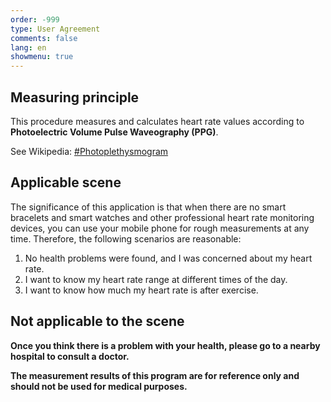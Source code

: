 ```yaml
---
order: -999
type: User Agreement
comments: false
lang: en
showmenu: true
---
```


## Measuring principle

This procedure measures and calculates heart rate values according to **Photoelectric Volume Pulse Waveography (PPG)**.

See Wikipedia: [#Photoplethysmogram](https://en.wikipedia.org/wiki/Photoplethysmogram)



## Applicable scene

The significance of this application is that when there are no smart bracelets and smart watches and other professional heart rate monitoring devices, you can use your mobile phone for rough measurements at any time. Therefore, the following scenarios are reasonable:

1. No health problems were found, and I was concerned about my heart rate.
2. I want to know my heart rate range at different times of the day.
3. I want to know how much my heart rate is after exercise.



## Not applicable to the scene

**Once you think there is a problem with your health, please go to a nearby hospital to consult a doctor.**

**The measurement results of this program are for reference only and should not be used for medical purposes.**

<br>

